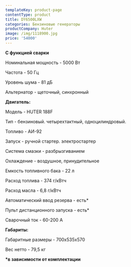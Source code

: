 ```yaml
---
templateKey: product-page
contentType: product
title: DY6500LXW
categories: Бензиновые генераторы
productCompany: Huter
image: /img/1118900.jpg
price: '54000'
---
```

**С функцией сварки**

Номинальная мощность - 5000 Вт

Частота - 50 Гц

Уровень шума - 81 дБ

Альтернатор - щеточный, синхронный

**Двигатель:**

Модель - HUTER 188F

Тип - бензиновый. четырехтактный, одноцилиндровый.

Топливо - АИ-92

Запуск - ручной стартер. электростартер

Система смазки - разбрызгиванием

Охлаждение - воздушное, принудительное

Емкость топливного бака - 22 л

Расход топлива - 374 г/кВтч

Расход масла - 6,8 г/кВтч

Автоматический ввод резерва - есть*

Пульт дистанционного запуска - есть*

Сварочный ток - 60-200 А

**Габариты:**

Габаритные размеры - 700х535х570

Вес нетто - 79,5 кг

**\*в зависимости от комплектации**
